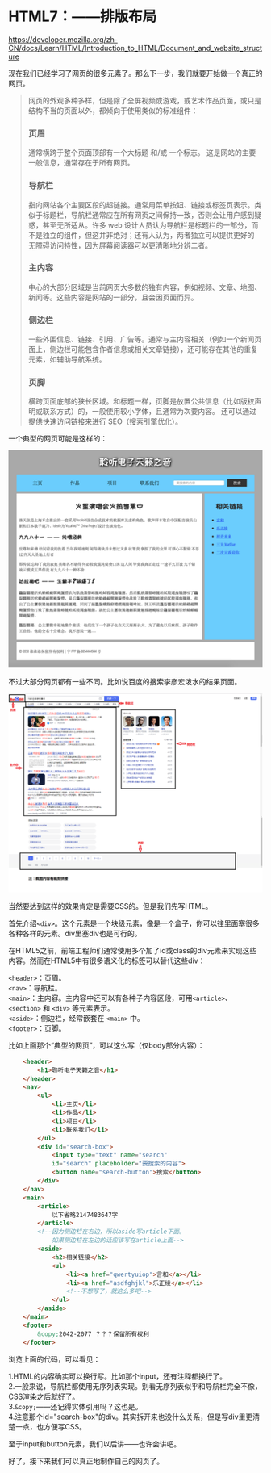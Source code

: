 # HTML7：——排版布局

<https://developer.mozilla.org/zh-CN/docs/Learn/HTML/Introduction_to_HTML/Document_and_website_structure>

现在我们已经学习了网页的很多元素了。那么下一步，我们就要开始做一个真正的网页。  

>网页的外观多种多样，但是除了全屏视频或游戏，或艺术作品页面，或只是结构不当的页面以外，都倾向于使用类似的标准组件：  
>### 页眉  
>通常横跨于整个页面顶部有一个大标题 和/或 一个标志。 这是网站的主要一般信息，通常存在于所有网页。  
>### 导航栏  
>指向网站各个主要区段的超链接。通常用菜单按钮、链接或标签页表示。类似于标题栏，导航栏通常应在所有网页之间保持一致，否则会让用户感到疑惑，甚至无所适从。许多 web 设计人员认为导航栏是标题栏的一部分，而不是独立的组件，但这并非绝对；还有人认为，两者独立可以提供更好的 无障碍访问特性，因为屏幕阅读器可以更清晰地分辨二者。  
>### 主内容  
>中心的大部分区域是当前网页大多数的独有内容，例如视频、文章、地图、新闻等。这些内容是网站的一部分，且会因页面而异。  
>### 侧边栏  
>一些外围信息、链接、引用、广告等。通常与主内容相关（例如一个新闻页面上，侧边栏可能包含作者信息或相关文章链接），还可能存在其他的重复元素，如辅助导航系统。  
>### 页脚  
>横跨页面底部的狭长区域。和标题一样，页脚是放置公共信息（比如版权声明或联系方式）的，一般使用较小字体，且通常为次要内容。 还可以通过提供快速访问链接来进行 SEO（搜索引擎优化）。  

一个典型的网页可能是这样的：  

![典型的网页](7_typical-website.png)

不过大部分网页都有一些不同。比如说百度的搜索李彦宏泼水的结果页面。  

![百度搜李彦宏泼水](7_baidu-liyanhong.png)

当然要达到这样的效果肯定是需要CSS的。但是我们先写HTML。  

首先介绍`<div>`。这个元素是一个块级元素，像是一个盒子，你可以往里面塞很多各种各样的元素。div里塞div也是可行的。

在HTML5之前，前端工程师们通常使用多个加了id或class的div元素来实现这些内容。然而在HTML5中有很多语义化的标签可以替代这些div：

`<header>`：页眉。  
`<nav>`：导航栏。  
`<main>`：主内容。主内容中还可以有各种子内容区段，可用`<article>`、`<section>` 和 `<div>` 等元素表示。  
`<aside>`：侧边栏，经常嵌套在 `<main>` 中。  
`<footer>`：页脚。  

比如上面那个“典型的网页”，可以这么写（仅body部分内容）：

```HTML
    <header>
        <h1>聆听电子天籁之音</h1>
    </header>
    <nav>
        <ul>
            <li>主页</li>
            <li>作品</li>
            <li>项目</li>
            <li>联系我们</li>
        </ul>
        <div id="search-box">
            <input type="text" name="search" 
            id="search" placeholder="要搜索的内容">
            <button name="search-button">搜索</button>
        </div>
    </nav>
    <main>
        <article>
            以下省略2147483647字
        </article>
        <!--因为侧边栏在右边，所以aside写article下面。
            如果侧边栏在左边的话应该写在article上面-->
        <aside>
            <h2>相关链接</h2>
            <ul>
                <li><a href="qwertyuiop">言和</a></li>
                <li><a href="asdfghjkl">乐正绫</a></li>
                <!--不想写了，就这么多吧-->
            </ul>
        </aside>
    </main>
    <footer>
        &copy;2042-2077 ？？？保留所有权利
    </footer>
```

浏览上面的代码，可以看见：

1.HTML的内容确实可以换行写。比如那个input，还有注释都换行了。  
2.一般来说，导航栏都使用无序列表实现。别看无序列表似乎和导航栏完全不像，CSS渲染之后就好了。  
3.`&copy;`——还记得实体引用吗？这也是。  
4.注意那个id="search-box"的div。其实拆开来也没什么关系，但是写div里更清楚一点，也方便写CSS。

至于input和button元素，我们以后讲——也许会讲吧。  
 
好了，接下来我们可以真正地制作自己的网页了。

